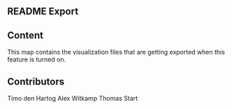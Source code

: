 ## README Export

Content
--------

This map contains the visualization files that are getting exported when this feature is turned on.


Contributors
---------
Timo den Hartog
Alex Witkamp
Thomas Start
